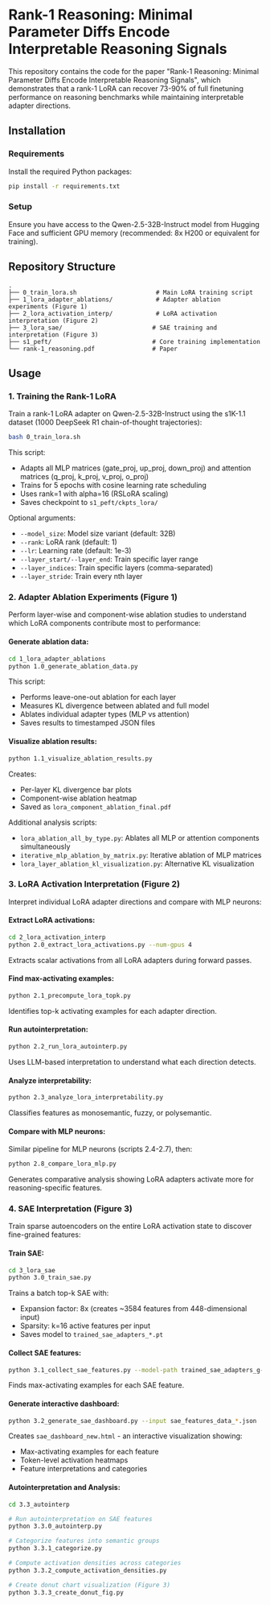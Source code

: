 # Rank-1 Reasoning: Minimal Parameter Diffs Encode Interpretable Reasoning Signals

This repository contains the code for the paper "Rank-1 Reasoning: Minimal Parameter Diffs Encode Interpretable Reasoning Signals", which demonstrates that a rank-1 LoRA can recover 73-90% of full finetuning performance on reasoning benchmarks while maintaining interpretable adapter directions.

## Installation

### Requirements
Install the required Python packages:

```bash
pip install -r requirements.txt
```

### Setup
Ensure you have access to the Qwen-2.5-32B-Instruct model from Hugging Face and sufficient GPU memory (recommended: 8x H200 or equivalent for training).

## Repository Structure

```
.
├── 0_train_lora.sh                      # Main LoRA training script
├── 1_lora_adapter_ablations/            # Adapter ablation experiments (Figure 1)
├── 2_lora_activation_interp/            # LoRA activation interpretation (Figure 2)
├── 3_lora_sae/                         # SAE training and interpretation (Figure 3)
├── s1_peft/                            # Core training implementation
└── rank-1_reasoning.pdf                # Paper
```

## Usage

### 1. Training the Rank-1 LoRA

Train a rank-1 LoRA adapter on Qwen-2.5-32B-Instruct using the s1K-1.1 dataset (1000 DeepSeek R1 chain-of-thought trajectories):

```bash
bash 0_train_lora.sh
```

This script:
- Adapts all MLP matrices (gate_proj, up_proj, down_proj) and attention matrices (q_proj, k_proj, v_proj, o_proj)
- Trains for 5 epochs with cosine learning rate scheduling
- Uses rank=1 with alpha=16 (RSLoRA scaling)
- Saves checkpoint to `s1_peft/ckpts_lora/`

Optional arguments:
- `--model_size`: Model size variant (default: 32B)
- `--rank`: LoRA rank (default: 1)
- `--lr`: Learning rate (default: 1e-3)
- `--layer_start/--layer_end`: Train specific layer range
- `--layer_indices`: Train specific layers (comma-separated)
- `--layer_stride`: Train every nth layer

### 2. Adapter Ablation Experiments (Figure 1)

Perform layer-wise and component-wise ablation studies to understand which LoRA components contribute most to performance:

#### Generate ablation data:
```bash
cd 1_lora_adapter_ablations
python 1.0_generate_ablation_data.py
```
This script:
- Performs leave-one-out ablation for each layer
- Measures KL divergence between ablated and full model
- Ablates individual adapter types (MLP vs attention)
- Saves results to timestamped JSON files

#### Visualize ablation results:
```bash
python 1.1_visualize_ablation_results.py
```
Creates:
- Per-layer KL divergence bar plots
- Component-wise ablation heatmap
- Saved as `lora_component_ablation_final.pdf`

Additional analysis scripts:
- `lora_ablation_all_by_type.py`: Ablates all MLP or attention components simultaneously
- `iterative_mlp_ablation_by_matrix.py`: Iterative ablation of MLP matrices
- `lora_layer_ablation_kl_visualization.py`: Alternative KL visualization

### 3. LoRA Activation Interpretation (Figure 2)

Interpret individual LoRA adapter directions and compare with MLP neurons:

#### Extract LoRA activations:
```bash
cd 2_lora_activation_interp
python 2.0_extract_lora_activations.py --num-gpus 4
```
Extracts scalar activations from all LoRA adapters during forward passes.

#### Find max-activating examples:
```bash
python 2.1_precompute_lora_topk.py
```
Identifies top-k activating examples for each adapter direction.

#### Run autointerpretation:
```bash
python 2.2_run_lora_autointerp.py
```
Uses LLM-based interpretation to understand what each direction detects.

#### Analyze interpretability:
```bash
python 2.3_analyze_lora_interpretability.py
```
Classifies features as monosemantic, fuzzy, or polysemantic.

#### Compare with MLP neurons:
Similar pipeline for MLP neurons (scripts 2.4-2.7), then:
```bash
python 2.8_compare_lora_mlp.py
```
Generates comparative analysis showing LoRA adapters activate more for reasoning-specific features.

### 4. SAE Interpretation (Figure 3)

Train sparse autoencoders on the entire LoRA activation state to discover fine-grained features:

#### Train SAE:
```bash
cd 3_lora_sae
python 3.0_train_sae.py
```
Trains a batch top-k SAE with:
- Expansion factor: 8x (creates ~3584 features from 448-dimensional input)
- Sparsity: k=16 active features per input
- Saves model to `trained_sae_adapters_*.pt`

#### Collect SAE features:
```bash
python 3.1_collect_sae_features.py --model-path trained_sae_adapters_g-u-d-q-k-v-o.pt
```
Finds max-activating examples for each SAE feature.

#### Generate interactive dashboard:
```bash
python 3.2_generate_sae_dashboard.py --input sae_features_data_*.json
```
Creates `sae_dashboard_new.html` - an interactive visualization showing:
- Max-activating examples for each feature
- Token-level activation heatmaps
- Feature interpretations and categories

#### Autointerpretation and Analysis:
```bash
cd 3.3_autointerp

# Run autointerpretation on SAE features
python 3.3.0_autointerp.py

# Categorize features into semantic groups
python 3.3.1_categorize.py

# Compute activation densities across categories
python 3.3.2_compute_activation_densities.py

# Create donut chart visualization (Figure 3)
python 3.3.3_create_donut_fig.py
```
